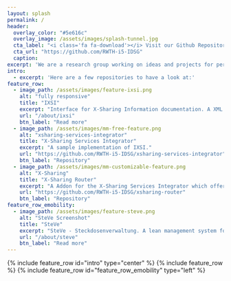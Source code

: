 ```yaml
---
layout: splash
permalink: /
header:
  overlay_color: "#5e616c"
  overlay_image: /assets/images/splash-tunnel.jpg
  cta_label: "<i class='fa fa-download'></i> Visit our Github Repository"
  cta_url: "https://github.com/RWTH-i5-IDSG"
  caption:
excerpt: 'We are a research group working on ideas and projects for personal intermodal mobility and e-mobility.'
intro:
  - excerpt: 'Here are a few repositories to have a look at:'
feature_row:
  - image_path: /assets/images/feature-ixsi.png
    alt: "fully responsive"
    title: "IXSI"
    excerpt: "Interface for X-Sharing Information documentation. A XML and Websocket-based interface standard to integrated sharing services into travel information."
    url: "/about/ixsi"
    btn_label: "Read more"
  - image_path: /assets/images/mm-free-feature.png
    alt: "xsharing-services-integrator"
    title: "X-Sharing Services Integrator"
    excerpt: "A sample implementation of IXSI."
    url: "https://github.com/RWTH-i5-IDSG/xsharing-services-integrator"
    btn_label: "Repository"
  - image_path: /assets/images/mm-customizable-feature.png
    alt: "X-Sharing"
    title: "X-Sharing Router"
    excerpt: "A Addon for the X-Sharing Services Integrator which offers routing information for the integrated mobility services."
    url: "https://github.com/RWTH-i5-IDSG/xsharing-router"
    btn_label: "Repository"
feature_row_emobility:
  - image_path: /assets/images/feature-steve.png
    alt: "SteVe Screenshot"
    title: "SteVe"
    excerpt: "SteVe - Steckdosenverwaltung. A lean management system for electric charging stations using OCPP."
    url: "/about/steve"
    btn_label: "Read more"
---
```


{% include feature_row id="intro" type="center" %}
{% include feature_row %}
{% include feature_row id="feature_row_emobility" type="left" %}
